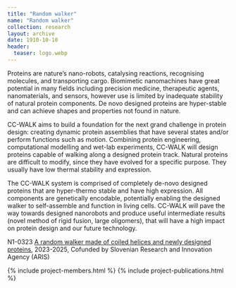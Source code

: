 ```yaml
---
title: "Random walker"
name: "Random walker"
collection: research
layout: archive
date: 1910-10-10
header:
  teaser: logo.webp
---
```


Proteins are nature’s nano-robots, catalysing reactions, recognising molecules, and transporting cargo. Biomimetic nanomachines have great potential in many fields including precision medicine, therapeutic agents, nanomaterials, and sensors, however use is limited by inadequate stability of natural protein components. De novo designed proteins are hyper-stable and can achieve shapes and properties not found in nature. 

CC-WALK aims to build a foundation for the next grand challenge in protein design: creating dynamic protein assemblies that have several states and/or perform functions such as motion. Combining protein engineering, computational modelling and wet-lab experiments, CC-WALK will design proteins capable of walking along a designed protein track.  Natural proteins are difficult to modify, since they have evolved for a specific purpose. They usually have low thermal stability and expression. 

The CC-WALK system is comprised of completely de-novo designed proteins that are hyper-thermo stable and have high expression. All components are genetically encodable, potentially enabling the designed walker to self-assemble and function in living cells.  CC-WALK will pave the way towards designed nanorobots and produce useful intermediate results (novel method of rigid fusion, large oligomers), that will have a high impact on protein design and our future technology. 


N1-0323 [A random walker made of coiled helices and newly designed proteins](https://www.ki.si/fileadmin/user_upload/datoteke-splosno/datoteke-D12/ARRSprojekti/N1-0323_Ljubetic.pdf), 2023-2025, Cofunded by Slovenian Research and Innovation Agency (ARIS)

{% include project-members.html %}
{% include project-publications.html %}
